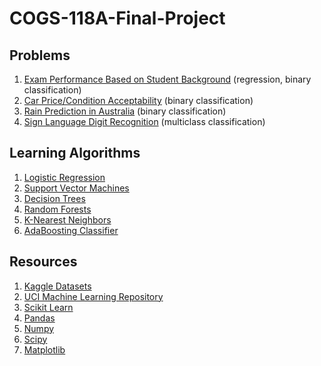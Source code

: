 # COGS-118A-Final-Project

## Problems
1. [Exam Performance Based on Student Background](https://www.kaggle.com/spscientist/students-performance-in-exams) (regression, binary classification)
2. [Car Price/Condition Acceptability](http://archive.ics.uci.edu/ml/datasets/Car+Evaluation) (binary classification)
3. [Rain Prediction in Australia](https://www.kaggle.com/jsphyg/weather-dataset-rattle-package) (binary classification)
4. [Sign Language Digit Recognition](https://www.kaggle.com/ardamavi/sign-language-digits-dataset) (multiclass classification)

## Learning Algorithms
1. [Logistic Regression](https://scikit-learn.org/stable/modules/generated/sklearn.linear_model.LogisticRegression.html)
2. [Support Vector Machines](https://scikit-learn.org/stable/modules/generated/sklearn.svm.SVC.html)
3. [Decision Trees](https://scikit-learn.org/stable/modules/generated/sklearn.tree.DecisionTreeClassifier.html)
4. [Random Forests](https://scikit-learn.org/stable/modules/generated/sklearn.ensemble.RandomForestClassifier.html)
5. [K-Nearest Neighbors](https://scikit-learn.org/stable/modules/generated/sklearn.neighbors.KNeighborsClassifier.html)
6. [AdaBoosting Classifier](https://scikit-learn.org/stable/modules/generated/sklearn.ensemble.AdaBoostClassifier.html)

## Resources
1. [Kaggle Datasets](https://www.kaggle.com/datasets)
2. [UCI Machine Learning Repository](http://archive.ics.uci.edu/ml/datasets.html)
3. [Scikit Learn](https://scikit-learn.org)
4. [Pandas](https://pandas.pydata.org/)
5. [Numpy](http://www.numpy.org/)
6. [Scipy](https://www.scipy.org/)
7. [Matplotlib](https://matplotlib.org/)

